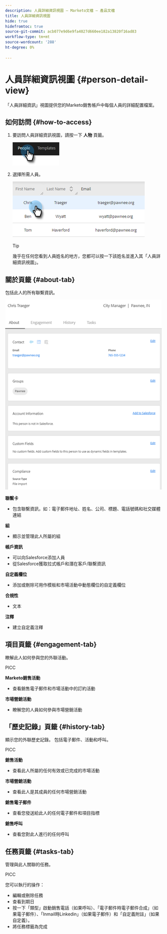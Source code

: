 ```yaml
---
description: 人員詳細資訊視圖 — Marketo文檔 — 產品文檔
title: 人員詳細資訊視圖
hide: true
hidefromtoc: true
source-git-commit: acb077e9d6e9fa4027d660ee182a13820f16ad83
workflow-type: tm+mt
source-wordcount: '288'
ht-degree: 0%

---
```


# 人員詳細資訊視圖 {#person-detail-view}

「人員詳細資訊」視圖提供您的Marketo銷售帳戶中每個人員的詳細配置檔案。

## 如何訪問 {#how-to-access}

1. 要訪問人員詳細資訊視圖，請按一下 **人物** 頁籤。

   ![](assets/person-detail-view-1.png)

1. 選擇所需人員。

   ![](assets/person-detail-view-2.png)

   >[!TIP]
   >
   >幾乎在任何您看到人員姓名的地方，您都可以按一下該姓名並進入其「人員詳細資訊視圖」。

## 關於頁籤 {#about-tab}

包括此人的所有聯繫資訊。

![](assets/person-detail-view-3.png)

**聯繫卡**

* 包含聯繫資訊，如：電子郵件地址、姓名、公司、標題、電話號碼和社交媒體連結

**組**

* 顯示並管理此人所屬的組

**帳戶資訊**

* 可以向Salesforce添加人員
* 從Salesforce獲取拉式帳戶和潛在客戶/聯繫資訊

**自定義欄位**

* 添加或刪除可用作模板和市場活動中動態欄位的自定義欄位

**合規性**

* 文本

**注釋**

* 建立自定義注釋

## 項目頁籤 {#engagement-tab}

瞭解此人如何參與您的外聯活動。

PICC

**Marketo銷售活動**

* 查看銷售電子郵件和市場活動中的訂約活動

**市場營銷活動**

* 瞭解您的人員如何參與市場營銷活動

## 「歷史記錄」頁籤 {#history-tab}

顯示您的外聯歷史記錄。 包括電子郵件、活動和呼叫。

PICC

**銷售活動**

* 查看此人所屬的任何有效或已完成的市場活動

**市場營銷活動**

* 查看此人是其成員的任何市場營銷活動

**銷售電子郵件**

* 查看您發送給此人的任何電子郵件和項目指標

**銷售呼叫**

* 查看您對此人進行的任何呼叫

## 任務頁籤 {#tasks-tab}

管理與此人關聯的任務。

PICC

您可以執行的操作：

* 編輯或刪除任務
* 查看到期日
* 按一下「類型」啟動銷售電話（如果呼叫）、「電子郵件時電子郵件合成」（如果電子郵件）、「Inmail時Linkedin」（如果電子郵件）和「自定義附註」（如果自定義）。
* 將任務標籤為完成
